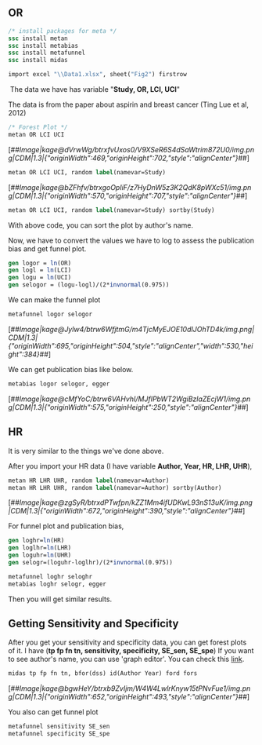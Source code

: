 ## **OR**

```stata
/* install packages for meta */
ssc install metan
ssc install metabias
ssc install metafunnel
ssc install midas
```

```stata
import excel "\\Data1.xlsx", sheet("Fig2") firstrow
```

 The data we have has variable "**Study, OR, LCI, UCI**"

The data is from the paper about aspirin and breast cancer (Ting Lue et al, 2012)

```stata
/* Forest Plot */
metan OR LCI UCI
```

[##_Image|kage@dVrwWg/btrxfvUxos0/V9XSeR6S4dSaWtrim872U0/img.png|CDM|1.3|{"originWidth":469,"originHeight":702,"style":"alignCenter"}_##]

```stata
metan OR LCI UCI, random label(namevar=Study)
```

[##_Image|kage@bZFhfv/btrxgoOpIiF/z7HyDnW5z3K2QdK8pWXc51/img.png|CDM|1.3|{"originWidth":570,"originHeight":707,"style":"alignCenter"}_##]

```stata
metan OR LCI UCI, random label(namevar=Study) sortby(Study)
```

With above code, you can sort the plot by author's name.

Now, we have to convert the values we have to log to assess the publication bias and get funnel plot.

```stata
gen logor = ln(OR)
gen logl = ln(LCI)
gen logu = ln(UCI)
gen selogor = (logu-logl)/(2*invnormal(0.975))
```

We can make the funnel plot

```stata
metafunnel logor selogor
```

[##_Image|kage@Jylw4/btrw6WfjtmG/m4TjcMyEJOE10dIJOhTD4k/img.png|CDM|1.3|{"originWidth":695,"originHeight":504,"style":"alignCenter","width":530,"height":384}_##]

We can get publication bias like below.

```stata
metabias logor selogor, egger
```

[##_Image|kage@cMfYoC/btrw6VAHvhI/MJfIPbWT2WgiBzlaZEcjW1/img.png|CDM|1.3|{"originWidth":575,"originHeight":250,"style":"alignCenter"}_##]

## **HR**

It is very similar to the things we've done above. 

After you import your HR data (I have variable **Author, Year, HR, LHR, UHR**),

```stata
metan HR LHR UHR, random label(namevar=Author)
metan HR LHR UHR, random label(namevar=Author) sortby(Author)
```

[##_Image|kage@zgSyR/btrxdPTwfpn/kZZ1Mm4ifUDKwL93nS13uK/img.png|CDM|1.3|{"originWidth":672,"originHeight":390,"style":"alignCenter"}_##]

For funnel plot and publication bias,

```stata
gen loghr=ln(HR)
gen loglhr=ln(LHR)
gen loguhr=ln(UHR)
gen selogr=(loguhr-loglhr)/(2*invnormal(0.975))

metafunnel loghr seloghr
metabias loghr selogr, egger
```

Then you will get similar results.

## **Getting Sensitivity and Specificity**

After you get your sensitivity and specificity data, you can get forest plots of it. I have (**tp fp fn tn, sensitivity, specificity, SE\_sen, SE\_spe**) If you want to see author's name, you can use 'graph editor'. You can check this [link](https://www.statalist.org/forums/forum/general-stata-discussion/general/1570465-forest-plots-for-sensitivity-specificity).

```stata
midas tp fp fn tn, bfor(dss) id(Author Year) ford fors
```

[##_Image|kage@bgwHeY/btrxb9ZvIjm/W4W4LwlrKnyw15tPNvFue1/img.png|CDM|1.3|{"originWidth":652,"originHeight":493,"style":"alignCenter"}_##]

You also can get funnel plot

```stata
metafunnel sensitivity SE_sen
metafunnel specificity SE_spe
```
